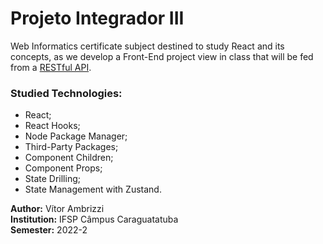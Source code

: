 # Projeto Integrador III
Web Informatics certificate subject destined to study React and its concepts, as we develop a Front-End project view in class that will be fed from a [RESTful API](https://github.com/vitorambrizzi/linguagem_de_programacao_2).
### Studied Technologies:
- React;
- React Hooks;
- Node Package Manager;
- Third-Party Packages;
- Component Children;
- Component Props;
- State Drilling; 
- State Management with Zustand.

**Author:** Vítor Ambrizzi<br>
**Institution:** IFSP Câmpus Caraguatatuba<br>
**Semester:** 2022-2
